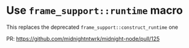 # Use `frame_support::runtime` macro

This replaces the deprecated `frame_support::construct_runtime` one

PR: https://github.com/midnightntwrk/midnight-node/pull/125